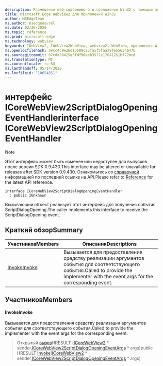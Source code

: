 ```yaml
---
description: Размещение веб-содержимого в приложении Win32 с помощью элемента управления Microsoft Edge WebView2
title: Microsoft Edge WebView2 для приложений Win32
author: MSEdgeTeam
ms.author: msedgedevrel
ms.date: 02/26/2020
ms.topic: reference
ms.prod: microsoft-edge
ms.technology: webview
keywords: IWebView2, IWebView2WebView, webview2, WebView, приложения Win32, Win32, EDGE, ICoreWebView2, ICoreWebView2Host, элемент управления "веб-браузер", HTML Edge
ms.openlocfilehash: a9cc4c9e2bd13509c25fa5f5faaa9fe65634b47b
ms.sourcegitcommit: 07cda56425e5fdf90eeb3972e17041261bf720cd
ms.translationtype: MT
ms.contentlocale: ru-RU
ms.lasthandoff: 05/14/2020
ms.locfileid: "10654851"
---
```

# <span data-ttu-id="114ee-104">интерфейс ICoreWebView2ScriptDialogOpeningEventHandler</span><span class="sxs-lookup"><span data-stu-id="114ee-104">interface ICoreWebView2ScriptDialogOpeningEventHandler</span></span> 

> [!NOTE]
> <span data-ttu-id="114ee-105">Этот интерфейс может быть изменен или недоступен для выпусков после версии SDK 0.9.430.</span><span class="sxs-lookup"><span data-stu-id="114ee-105">This interface may be altered or unavailable for releases after SDK version 0.9.430.</span></span> <span data-ttu-id="114ee-106">Ознакомьтесь со [справочной](../../../webview2-api-reference.md) информацией по последней ссылке на API.</span><span class="sxs-lookup"><span data-stu-id="114ee-106">Please refer to [Reference](../../../webview2-api-reference.md) for the latest API reference.</span></span>

```
interface ICoreWebView2ScriptDialogOpeningEventHandler
  : public IUnknown
```

<span data-ttu-id="114ee-107">Вызывающий объект реализует этот интерфейс для получения события ScriptDialogOpening.</span><span class="sxs-lookup"><span data-stu-id="114ee-107">The caller implements this interface to receive the ScriptDialogOpening event.</span></span>

## <span data-ttu-id="114ee-108">Краткий обзор</span><span class="sxs-lookup"><span data-stu-id="114ee-108">Summary</span></span>

 <span data-ttu-id="114ee-109">Участников</span><span class="sxs-lookup"><span data-stu-id="114ee-109">Members</span></span>                        | <span data-ttu-id="114ee-110">Описания</span><span class="sxs-lookup"><span data-stu-id="114ee-110">Descriptions</span></span>
--------------------------------|---------------------------------------------
[<span data-ttu-id="114ee-111">Invoke</span><span class="sxs-lookup"><span data-stu-id="114ee-111">Invoke</span></span>](#invoke) | <span data-ttu-id="114ee-112">Вызывается для предоставления средству реализации аргументов события для соответствующего события.</span><span class="sxs-lookup"><span data-stu-id="114ee-112">Called to provide the implementer with the event args for the corresponding event.</span></span>

## <span data-ttu-id="114ee-113">Участников</span><span class="sxs-lookup"><span data-stu-id="114ee-113">Members</span></span>

#### <span data-ttu-id="114ee-114">Invoke</span><span class="sxs-lookup"><span data-stu-id="114ee-114">Invoke</span></span> 

<span data-ttu-id="114ee-115">Вызывается для предоставления средству реализации аргументов события для соответствующего события.</span><span class="sxs-lookup"><span data-stu-id="114ee-115">Called to provide the implementer with the event args for the corresponding event.</span></span>

> <span data-ttu-id="114ee-116">Открытый [вызов](#invoke)HRESULT ([ICoreWebView2](ICoreWebView2.md) \* sender,[ICoreWebView2ScriptDialogOpeningEventArgs](ICoreWebView2ScriptDialogOpeningEventArgs.md) \* args)</span><span class="sxs-lookup"><span data-stu-id="114ee-116">public HRESULT [Invoke](#invoke)([ICoreWebView2](ICoreWebView2.md) \* sender,[ICoreWebView2ScriptDialogOpeningEventArgs](ICoreWebView2ScriptDialogOpeningEventArgs.md) \* args)</span></span>

